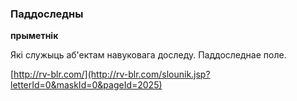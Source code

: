 ### Паддоследны
**прыметнік**

Які служыць аб'ектам навуковага доследу. Паддоследнае поле.

<a rel="author">[http://rv-blr.com/](http://rv-blr.com/slounik.jsp?letterId=0&maskId=0&pageId=2025)</a>
